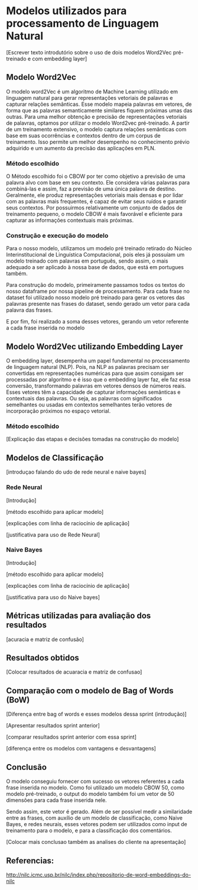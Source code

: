 

# Modelos utilizados para processamento de Linguagem Natural

[Escrever texto introdutório sobre o uso de dois modelos Word2Vec pré-treinado e com embedding layer]

## Modelo Word2Vec

O modelo word2Vec é um algoritmo de Machine Learning utilizado em linguagem natural para gerar representações vetoriais de palavras e capturar relações semânticas. Esse modelo mapeia palavras em vetores, de forma que as palavras semanticamente similares fiquem próximas umas das outras.
Para uma melhor obtenção e precisão de representações vetoriais de palavras, optamos por utilizar o modelo Word2vec pré-treinado. 
A partir de um treinamento extensivo, o modelo captura relações semânticas com base em suas ocorrências e contextos dentro de um corpus de treinamento. Isso permite um melhor desempenho no conhecimento prévio adquirido e um aumento da precisão das aplicações em PLN. 

### Método escolhido
O Método escolhido foi o CBOW por ter como objetivo a previsão de uma palavra alvo com base em seu contexto. Ele considera várias palavras para combiná-las e assim, faz a previsão de uma única palavra de destino.
Geralmente, ele produz representações vetoriais mais densas e por lidar com as palavras mais frequentes, é capaz de evitar seus ruídos e garantir seus contextos.
Por possuirmos relativamente um conjunto de dados de treinamento pequeno, o modelo CBOW é mais favorável e eficiente para capturar as informações contextuais mais próximas. 

### Construção e execução do modelo
Para o nosso modelo, utilizamos um modelo pré treinado retirado do Núcleo Interinstitucional de Linguística Computacional, pois eles já possuíam um modelo treinado com palavras em português, sendo assim, o mais adequado a ser aplicado à nossa base de dados, que está em portugues também.

Para construção do modelo, primeiramente passamos todos os textos do nosso dataframe por nossa pipeline de processamento. Para cada frase no dataset foi utilizado nosso modelo pré treinado para gerar os vetores das palavras presente nas frases do dataset, sendo gerado um vetor para cada palavra das frases.

E por fim, foi realizado a soma desses vetores, gerando um vetor referente a cada frase inserida no modelo

## Modelo Word2Vec utilizando Embedding Layer

O embedding layer, desempenha um papel fundamental no processamento de linguagem natural (NLP). Pois, na NLP as palavras precisam ser convertidas em representações numéricas para que assim consigam ser processadas por algoritmo e é isso que o embedding layer faz, ele faz essa conversão, transformando palavras em vetores densos de números reais. 
Esses vetores têm a capacidade de capturar informações semânticas e contextuais das palavras. Ou seja, as palavras com significados semelhantes ou usadas em contextos semelhantes terão vetores de incorporação próximos no espaço vetorial.

### Método escolhido

[Explicação das etapas e decisões tomadas na construção do modelo]

## Modelos de Classificação 

[introduçao falando do udo de rede neural e naive bayes]

### Rede Neural

[Introdução]

[método escolhido para aplicar modelo]

[explicações com linha de raciocínio de aplicação]

[justificativa para uso de Rede Neural]

### Naive Bayes

[Introdução]

[método escolhido para aplicar modelo]

[explicações com linha de raciocínio de aplicação]

[justificativa para uso do Naive bayes]

## Métricas utilizadas para avaliação dos resultados

[acuracia e matriz de confusão]

## Resultados obtidos

[Colocar resultados de acuaracia e matriz de confusao]

## Comparação com o modelo de Bag of Words (BoW)

[Diferença entre bag of words e esses modelos dessa sprint (introdução)]

[Apresentar resultados sprint anterior]

[comparar resultados sprint anterior com essa sprint]

[diferença entre os modelos com vantagens e desvantagens]

## Conclusão 
O modelo conseguiu fornecer com sucesso os vetores referentes a cada frase inserida no modelo. Como foi utilizado um modelo CBOW 50, como modelo pré-treinado, o output do modelo também foi um vetor de 50 dimensões para cada frase inserida nele.

Sendo assim, este vetor é gerado. Além de ser possível medir a similaridade entre as frases, com auxílio de um modelo de classificação, como Naive Bayes, e redes neurais, esses vetores podem ser utilizados como input de treinamento para o modelo, e para a classificação dos comentários.

[Colocar mais conclusao também as analises do cliente na apresentação]

## Referencias:
http://nilc.icmc.usp.br/nilc/index.php/repositorio-de-word-embeddings-do-nilc

